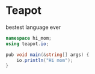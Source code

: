 # Teapot

bestest language ever

```cs
namespace hi_mom;
using teapot.io;

pub void main(&string[] args) {
    io.println("Hi mom");
}
```